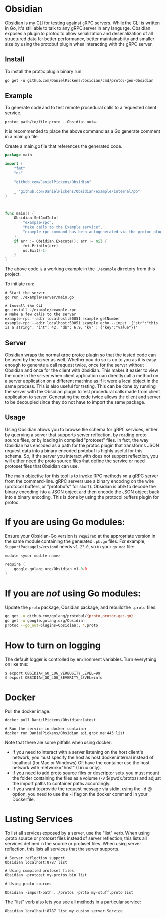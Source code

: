 # Obsidian

Obsidian is my CLI for testing against gRPC servers.
While the CLI is written in Go, it's still able to talk to any gRPC server in any language.
Obsidian exposes a plugin to protoc to allow serialization and deserialization of all structured data for better performance, better maintainability and smaller size by using the protobuf plugin when interacting with the gRPC server.

## Install

To install the protoc plugin binary run:

```
go get -u github.com/DanielPickens/Obsidian/cmd/protoc-gen-Obsidian
```

## Example

To generate code and to test remote procedural calls to a requested client service.

```
protoc path/to/file.proto --Obsidian_out=.
```

It is recommended to place the above command as a Go generate comment in a main.go file.

Create a main.go file that references the generated code.

```go
package main

import (
	"fmt"
	"os"

	"github.com/DanielPickens/Obsidian"
	
	_ "github.com/DanielPickens/Obsidian/example/internal/pb"
)



func main() {
	Obsidian.SetCmdInfo(
		"example-rpc",
		"Make calls to the Example service",
		"example-rpc command has been autogenerated via the protoc plugin https://github.com/DanielPickens/Obsidian/cmd/protoc-gen-Obsidian",
	)
	if err := Obsidian.Execute(); err != nil {
		fmt.Println(err)
		os.Exit(-1)
	}
}
```

The above code is a working example in the `./example` directory from this project.

To initiate run:

```
# Start the server
go run ./example/server/main.go
```

```
# Install the CLI
go install ./example/example-rpc
# Make a few calls to the server
example-rpc --addr localhost:50051 example getNumber
example-rpc --addr localhost:50051 example echo --input '{"str":"this is a string", "int": 42, "db": 6.9, "kv" : {"key":"value"}}'
```


## Server

Obsidian wraps the normal grpc protoc plugin so that the tested code can be used by the server as well.
Whether you do so is up to you as it is easy enough to generate a call request twice, once for the server without Obsidian and once for the client with Obsidian. This makes it easier to view the code in the server when client application can directly call a method on a server application on a different machine as if it were a local object in the same process. This is also useful for testing. This can be done by running the server with the Obsidian plugin to test procedural calls made from client application to server.
Generating the code twice allows the client and server to be decoupled since they do not have to import the same package.

## Usage

Using Obsidian allows you to browse the schema for gRPC services, either by querying a server that supports server reflection, by reading proto source files, or by loading in compiled "protoset" files. In fact, the way Obsidian has encoded as a path for the protoc plugin that transforms JSON request data into a binary encoded protobuf is highly useful for this schema. So, if the server you interact with does not support reflection, you will either need the proto source files that define the service or need protoset files that Obsidian can use.

The main objective for this tool is to invoke RPC methods on a gRPC server from the command-line. gRPC servers use a binary encoding on the wire (protocol buffers, or "protobufs" for short). Obsidian is able to decode the binary encoding into a JSON object and then encode the JSON object back into a binary encoding. This is done by using the protocol buffers plugin for protoc.

# If you are using Go modules:

Ensure your Obsidian-Go version is `require`d at the appropriate version in
the same module containing the generated `.pb.go` files.  For example,
`SupportPackageIsVersion6` needs `v1.27.0`, so in your `go.mod` file:

```go
module <your module name>

require (
    google.golang.org/Obsidian v1.0.0
)
```

# If you are *not* using Go modules:

Update the `proto` package, Obsidian package, and rebuild the `.proto` files:

```sh
go get -u github.com/golang/protobuf/{proto,protoc-gen-go}
go get -u google.golang.org/Obsidian
protoc --go_out=plugins=Obsidian:. *.proto
```

# How to turn on logging

The default logger is controlled by environment variables. Turn everything on
like this:

```console
$ export OBSIDIAN_GO_LOG_VERBOSITY_LEVEL=99
$ export OBSIDIAN_GO_LOG_SEVERITY_LEVEL=info
```


# Docker
Pull the docker image:
```
docker pull DanielPickens/Obsidian:latest
```
```
# Run the service in docker container
docker run DanielPickens/Obsidian api.grpc.me:443 list
```
Note that there are some pitfalls when using docker:

- If you need to interact with a server listening on the host client's network, you must specify the host as host.docker.internal instead of localhost (for Mac or Windows) OR have the container use the host network with -network="host" (Linux only).
- If you need to add proto source files or descriptor sets, you must mount the folder containing the files as a volume (-v $(pwd):/protos) and adjust the import paths to container paths accordingly.
- If you want to provide the request message via stdin, using the -d @ option, you need to use the -i flag on the docker command in your Dockerfile.


# Listing Services
To list all services exposed by a server, use the "list" verb. When using .proto source or protoset files instead of server reflection, this lists all services defined in the source or protoset files. When using server reflection, this lists all services that the server supports.
```
# Server reflection support
Obsidian localhost:8787 list
```
```
# Using compiled protoset files
Obsidian -protoset my-protos.bin list
```
```
# Using proto sources

Obsidian -import-path ../protos -proto my-stuff.proto list
```
The "list" verb also lets you see all methods in a particular service:
```
Obsidian localhost:8787 list my.custom.server.Service
```
